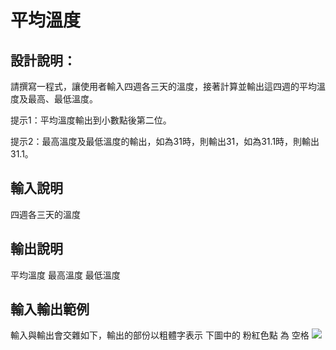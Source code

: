 # 平均溫度

## 設計說明：
請撰寫一程式，讓使用者輸入四週各三天的溫度，接著計算並輸出這四週的平均溫度及最高、最低溫度。

提示1：平均溫度輸出到小數點後第二位。

提示2：最高溫度及最低溫度的輸出，如為31時，則輸出31，如為31.1時，則輸出31.1。

## 輸入說明

四週各三天的溫度

## 輸出說明

平均溫度
最高溫度
最低溫度

## 輸入輸出範例
輸入與輸出會交雜如下，輸出的部份以粗體字表示
下圖中的 粉紅色點 為 空格
![](2020-10-26-20-39-45.png)